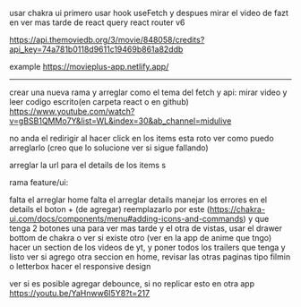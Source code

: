 usar chakra ui
primero usar hook useFetch y despues mirar el video de fazt en ver mas tarde de react query
react router v6

https://api.themoviedb.org/3/movie/848058/credits?api_key=74a781b0118d9611c19469b861a82ddb

example
https://movieplus-app.netlify.app/

---

crear una nueva rama y arreglar como el tema del fetch y api:
mirar video y leer codigo escrito(en carpeta react o en github)
https://www.youtube.com/watch?v=gBSB1QMMo7Y&list=WL&index=30&ab_channel=midulive

no anda el redirigir al hacer click en los items esta roto ver como puedo arreglarlo (creo que lo solucione ver si sigue fallando)

arreglar la url para el details de los items s

rama feature/ui:

falta el arreglar home
falta el arreglar details
manejar los errores
en el details el boton + (de agregar) reemplazarlo por este (https://chakra-ui.com/docs/components/menu#adding-icons-and-commands) y que tenga 2 botones una para ver mas tarde y el otra de vistas, usar el drawer bottom de chakra o ver si existe otro (ver en la app de anime que tngo)
hacer un section de los videos de yt, y poner todos los trailers que tenga y listo
ver si agrego otra seccion en home, revisar las otras paginas tipo filmin o letterbox
hacer el responsive design

ver si es posible agregar debounce, si no replicar esto en otra app 
https://youtu.be/YaHnww6I5Y8?t=217